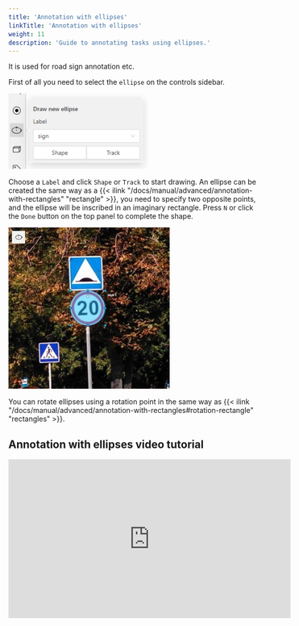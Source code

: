 ```yaml
---
title: 'Annotation with ellipses'
linkTitle: 'Annotation with ellipses'
weight: 11
description: 'Guide to annotating tasks using ellipses.'
---
```


It is used for road sign annotation etc.

First of all you need to select the `ellipse` on the controls sidebar.

![Selecting ellipse in sidebar](/images/image239.jpg)

Choose a `Label` and click `Shape` or `Track` to start drawing. An ellipse can be created the same way as
a {{< ilink "/docs/manual/advanced/annotation-with-rectangles" "rectangle" >}}, you need to specify two opposite points,
and the ellipse will be inscribed in an imaginary rectangle. Press `N` or click the `Done` button on the top panel
to complete the shape.

![Annotation with ellipses example](/images/image240_mapillary_vistas.jpg)

You can rotate ellipses using a rotation point in the same way as
 {{< ilink "/docs/manual/advanced/annotation-with-rectangles#rotation-rectangle" "rectangles" >}}.

## Annotation with ellipses video tutorial


<!--lint disable maximum-line-length-->

<iframe width="560" height="315" src="https://www.youtube.com/embed/jmwtePYCz94?si=wbfYEX4pzGziXf1Y" title="YouTube video player" frameborder="0" allow="accelerometer; autoplay; clipboard-write; encrypted-media; gyroscope; picture-in-picture; web-share" allowfullscreen></iframe>

<!--lint enable maximum-line-length-->


